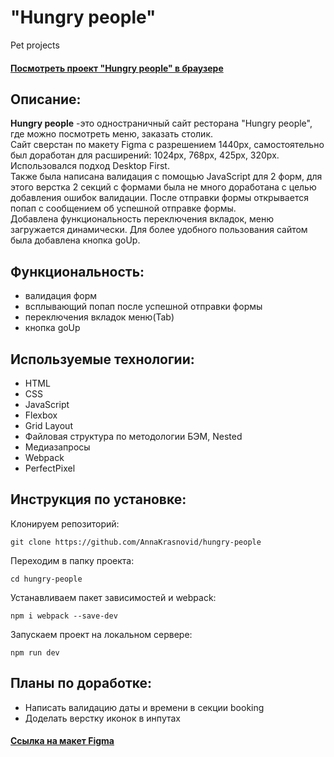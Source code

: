 # "Hungry people"
Pet projects
#### [Посмотреть проект "Hungry people" в браузере](https://annakrasnovid.github.io/hungry-people/) 

## Описание:
**Hungry people** -это одностраничный сайт ресторана "Hungry people", где можно посмотреть меню, заказать столик.  
Сайт сверстан по макету Figma с разрешением 1440px, самостоятельно был доработан для расширений: 1024px, 768px, 425px, 320px. Использовался подход Desktop First.  
Также была написана валидация с помощью JavaScript для 2 форм, для этого верстка 2 секций с формами была не много доработана с целью добавления ошибок валидации. После отправки формы открывается попап с сообщением об успешной отправке формы.  
Добавлена функциональность переключения вкладок, меню загружается динамически. 
Для более удобного пользования сайтом была добавлена кнопка goUp.

## Функциональность:
* валидация форм
* всплывающий попап после  успешной отправки формы
* переключения вкладок меню(Tab)
* кнопка goUp

## Используемые технологии:
* HTML
* CSS
* JavaScript
* Flexbox
* Grid Layout
* Файловая структура по методологии БЭМ, Nested
* Медиазапросы
* Webpack
* PerfectPixel 

## Инструкция по установке:
Клонируем репозиторий:  
```
git clone https://github.com/AnnaKrasnovid/hungry-people
```  
Переходим в папку проекта:  
```
cd hungry-people
```  
Устанавливаем пакет зависимостей и webpack:  
```
npm i webpack --save-dev
```  
Запускаем проект на локальном сервере:  
```
npm run dev
```  

## Планы по доработке:
* Написать валидацию даты и времени в секции booking
* Доделать верстку иконок в инпутах

#### [Ссылка на макет Figma](https://www.figma.com/file/99VWS9wLtcNpWYAvWWbNwo/Hunger---Website-Template?node-id=0%3A1)
